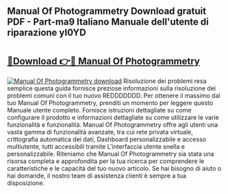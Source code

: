 ## Manual Of Photogrammetry Download gratuit PDF - Part-ma9 Italiano Manuale dell'utente di riparazione yI0YD

# <h2><a href="http://dfb587.blite.top/?on=Manual+Of+Photogrammetry">🔗Download 👉🔴 Manual Of Photogrammetry</a></h2>

[![Manual Of Photogrammetry download](https://i.imgur.com/lujVjoI.png)](http://dfb587.blite.top/?on=Manual+Of+Photogrammetry)
Risoluzione dei problemi resa semplice questa guida fornisce preziose informazioni sulla risoluzione dei problemi comuni con il tuo nuovo REDDDDDDD. Per ottenere il massimo dal tuo Manual Of Photogrammetry, prenditi un momento per leggere questo Manuale utente completo. Fornisce istruzioni dettagliate su come configurare il prodotto e informazioni dettagliate su come utilizzare le varie funzionalità e funzionalità. Manual Of Photogrammetry offre agli utenti una vasta gamma di funzionalità avanzate, tra cui rete privata virtuale, crittografia automatica dei dati, Dashboard personalizzabile e accesso multiutente, tutti accessibili tramite L'interfaccia utente snella e personalizzabile. Riteniamo che Manual Of Photogrammetry sia stata una risorsa completa e approfondita per la tua ricerca per comprendere le caratteristiche e le capacità del tuo nuovo articolo. Se hai bisogno di aiuto o hai domande, il nostro team di assistenza clienti è sempre a tua disposizione.
